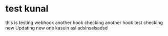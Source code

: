 # test kunal
this is testing webhook
another hook
checking another hook test
checking new
Updating new one
kasuin
asl
adslnsalsadsd
